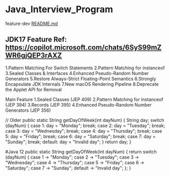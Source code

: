 # Java_Interview_Program

feature-dev
[README.md](README.md)

JDK17 Feature  Ref: https://copilot.microsoft.com/chats/6SyS99mZWR6gjQEP3rAXZ
------------------------
1.Pattern Matching For Switch Statements
2.Pattern Matching for instanceof
3.Sealed Classes & Interfaces
4.Enhanced Pseudo-Random Number Generators
5.Restore Always-Strict Floating-Point Semantics
6.Strongly Encapsulate JDK Internals
7.New macOS Rendering Pipeline
8.Deprecate the Applet API for Removal

Main Feature
1.Sealed Classes (JEP 409)
2.Pattern Matching for instanceof (JEP 394)
3.Records (JEP 395)
4.Enhanced Pseudo-Random Number Generators (JEP 356)

// Older
public static String getDayOfWeek(int dayNum) {
String day;
switch (dayNum) {
case 1:
day = "Monday";
break;
case 2:
day = "Tuesday";
break;
case 3:
day = "Wednesday";
break;
case 4:
day = "Thursday";
break;
case 5:
day = "Friday";
break;
case 6:
day = "Saturday";
break;
case 7:
day = "Sunday";
break;
default:
day = "Invalid day";
}
return day;
}

#Java 12
public static String getDayOfWeek(int dayNum) {
return switch (dayNum) {
case 1 -> "Monday";
case 2 -> "Tuesday";
case 3 -> "Wednesday";
case 4 -> "Thursday";
case 5 -> "Friday";
case 6 -> "Saturday";
case 7 -> "Sunday";
default -> "Invalid day";
};
}

